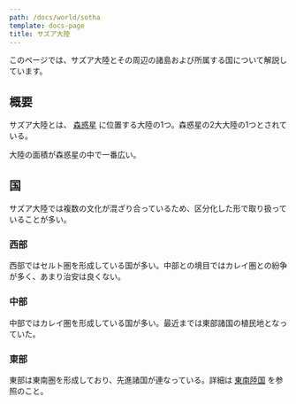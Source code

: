 ```yaml
---
path: /docs/world/sotha
template: docs-page
title: サズア大陸
---
```


このページでは、サズア大陸とその周辺の諸島および所属する国について解説しています。

## 概要
サズア大陸とは、 [森惑星](./forest_star) に位置する大陸の1つ。森惑星の2大大陸の1つとされている。

大陸の面積が森惑星の中で一番広い。

## 国
サズア大陸では複数の文化が混ざり合っているため、区分化した形で取り扱っていることが多い。

### 西部
西部ではセルト圏を形成している国が多い。中部との境目ではカレイ圏との紛争が多く、あまり治安は良くない。

### 中部
中部ではカレイ圏を形成している国が多い。最近までは東部諸国の植民地となっていた。

### 東部
東部は東南圏を形成しており、先進諸国が連なっている。詳細は [東南陸国](eastsouth_countries) を参照のこと。
